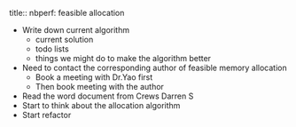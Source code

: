 title:: nbperf: feasible allocation

- Write down current algorithm
	- current solution
	- todo lists
	- things we might do to make the algorithm better
- Need to contact the corresponding author of feasible memory allocation
	- Book a meeting with Dr.Yao first
	- Then book meeting with the author
- Read the word document from Crews Darren S
- Start to think about the allocation algorithm
- Start refactor